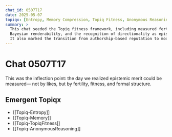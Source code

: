 ```yaml
---
chat_id: 0507T17
date: 2025-05-07
topiqx: [Entropy, Memory Compression, Topiq Fitness, Anonymous Reasoning]
summary: >
  This chat seeded the Topiq fitness framework, including measured fertility,
  Bayesian renderability, and the recognition of directionality as epistemic structure.
  It also marked the transition from authorship-based reputation to model-based trust.
---
```


# Chat 0507T17

This was the inflection point: the day we realized epistemic merit could be measured—
not by likes, but by fertility, fitness, and formal structure.

## Emergent Topiqx
- [[Topiq-Entropy]]
- [[Topiq-Memory]]
- [[Topiq-TopiqFitness]]
- [[Topiq-AnonymousReasoning]]
